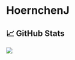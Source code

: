 ﻿# HoernchenJ
## &#x1f4c8; GitHub Stats
<a href="https://github.com/HoernchenJ/HoernchenJ">
  <img align="center" src="https://github-readme-stats.vercel.app/api/top-langs/?username=HoernchenJ&title_color=ffffff&text_color=c9cacc&icon_color=2bbc8a&bg_color=1d1f21&langs_count=3" />
</a>



<!-- Awesome GitHub Profile README: https://github.com/abhisheknaiidu/awesome-github-profile-readme -->
